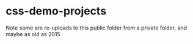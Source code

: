 # css-demo-projects
Note some are re-uploads to this public folder from a private folder, and maybe as old as 2015
